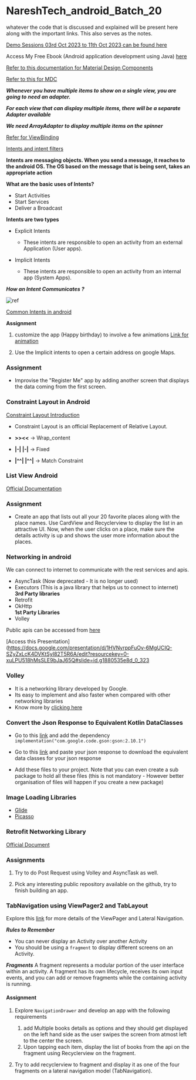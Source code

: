 # NareshTech_android_Batch_20
whatever the code that is discussed and explained will be present here along with the important links. This also serves as the notes.

[Demo Sessions 03rd Oct 2023 to 11th Oct 2023 can be found here](https://docs.google.com/document/d/1gOPSfRau1JgC-OV5V4KUWerZmK0Q8IDDM3hPw_PmzbU/edit)

Access My Free Ebook (Android application development using Java) [here](https://android-app-development-documentation.readthedocs.io/en/latest/)

[Refer to this documentation for Material Design Components](https://developer.android.com/design/ui/mobile/guides/components/material-overview)

[Refer to this for MDC](https://github.com/material-components/material-components-android/blob/master/docs/components/TextField.md)

***Whenever you have multiple items to show on a single view, you are going to need an adapter.***

***For each view that can display multiple items, there will be a separate Adapter available***

***We need ArrayAdapter to display multiple items on the spinner***

[Refer for ViewBinding](https://developer.android.com/topic/libraries/view-binding)

[Intents and intent filters](https://developer.android.com/guide/components/intents-filters)

**Intents are messaging objects. When you send a message, it reaches to the android OS. The OS based on the message that is being sent, takes an appropriate action**

**What are the basic uses of Intents?**
- Start Activities
- Start Services
- Deliver a Broadcast

**Intents are two types**
- Explicit Intents
  - These intents are responsible to open an activity from an external Application (User apps).
  
- Implicit Intents
  - These intents are responsible to open an activity from an internal app (System Apps).

***How an Intent Communicates ?***

![ref](/intents.png)


[Common Intents in android](https://developer.android.com/guide/components/intents-common)

**Assignment**
1. customize the app (Happy birthday) to involve a few animations
[Link for animation](https://developer.android.com/develop/ui/views/animations/reposition-view#:~:text=One%20way%20that%20Android%20lets,or%20deceleration%20of%20the%20animation.)

2. Use the Implicit intents to open a certain address on google Maps.


### Assignment
- Improvise the "Register Me" app by adding another screen that displays the data coming from the first screen.

### Constraint Layout in Android
[Constraint Layout Introduction](https://developer.android.com/develop/ui/views/layout/constraint-layout)

- Constraint Layout is an official Replacement of Relative Layout. 

- **\>><<** -> Wrap_content
- **|-| |-|** -> Fixed
- **|^^| |^^|** -> Match Constraint 

### List View Android
[Official Documentation](https://developer.android.com/reference/kotlin/android/widget/ListView)

### Assignment
- Create an app that lists out all your 20 favorite places along with the place names. Use CardView and Recyclerview to display the list in an attractive UI. Now, when the user clicks on a place, make sure the details activity is up and shows the user more information about the places. 

### Networking in android

We can connect to internet to communicate with the rest services and apis. 
- AsyncTask (Now deprecated - It is no longer used)
- Executors (This is a java library that helps us to connect to internet)  
**3rd Party libraries**
- Retrofit 
- OkHttp  
**1st Party Libraries**
- Volley

Public apis can be accessed from [here](https://github.com/public-apis/public-apis)

[Access this Presentation](https://docs.google.com/presentation/d/1HVNyrppFuOv-6MgUCIQ-SZyZxLcK4DVKtSyI82T5R6A/edit?resourcekey=0-xuLPU518hMsSLE9bJaJ65Q#slide=id.g1880535e8d_0_323

### Volley 
- It is a networking library developed by Google. 
- Its easy to implement and also faster when compared with other networking libraries
- Know more by [clicking here](https://google.github.io/volley/)

### Convert the Json Response to Equivalent Kotlin DataClasses

- Go to this [link](https://github.com/google/gson) and add the dependency `implementation("com.google.code.gson:gson:2.10.1")`

- Go to this [link](https://json2kt.com/) and paste your json response to download the equivalent data classes for your json response

- Add these files to your project. Note that you can even create a sub package to hold all these files (this is not mandatory - However better organisation of files will happen if you create a new package)

### Image Loading Libraries
- [Glide](https://github.com/bumptech/glide)
- [Picasso](https://square.github.io/picasso/)


### Retrofit Networking Library
[Official Document](https://square.github.io/retrofit/)

### Assignments
1. Try to do Post Request using Volley and AsyncTask as well. 
  
2. Pick any interesting public repository available on the github, try to finish building an app.

### TabNavigation using ViewPager2 and TabLayout
Explore this [link](https://developer.android.com/guide/navigation/navigation-swipe-view) for more details of the ViewPager and Lateral Navigation.

***Rules to Remember***
- You can never display an Activity over another Activity
- You should be using a `fragment` to display different screens on an Activity.

***Fragments*** 
A fragment represents a modular portion of the user interface within an activity. A fragment has its own lifecycle, receives its own input events, and you can add or remove fragments while the containing activity is running.



#### Assignment
1. Explore `NavigationDrawer` and develop an app with the following requirements
   1. add Multiple books details as options and they should get displayed on the left hand side as the user swipes the screen from atmost left to the center the screen.
   2. Upon tapping each item, display the list of books from the api on the fragment using Recyclerview on the fragment. 

2. Try to add recyclerview to fragment and display it as one of the four fragments on a lateral navigation model (TabNavigation).




